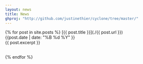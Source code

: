 ```yaml
---
layout: news
title: News
ghproj: "http://github.com/justinethier/cyclone/tree/master/"
---
```


{% for post in site.posts %}
  [{{ post.title }}](./{{ post.url }})
  <br />
  <span class="date-labels">{{post.date | date: "%B %d %Y" }}</span>
  <br />
  {{ post.excerpt }}
  <br />
  <br />

{% endfor %}

